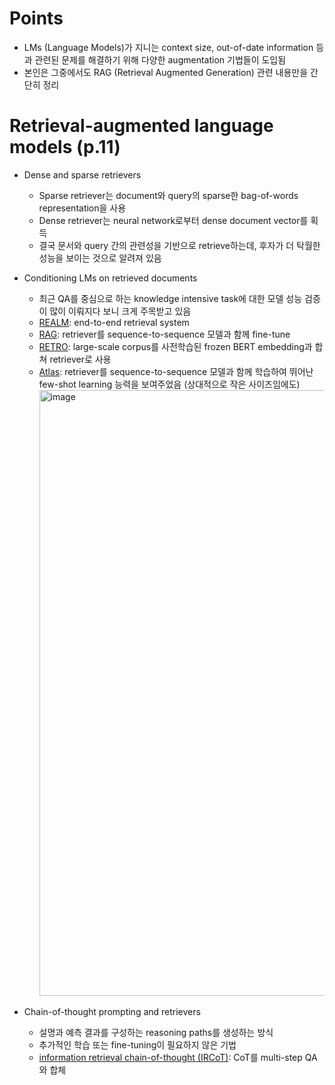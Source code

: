 # Points
- LMs (Language Models)가 지니는 context size, out-of-date information 등과 관련된 문제를 해결하기 위해 다양한 augmentation 기법들이 도입됨
- 본인은 그중에서도 RAG (Retrieval Augmented Generation) 관련 내용만을 간단히 정리

# Retrieval-augmented language models (p.11)
- Dense and sparse retrievers
  - Sparse retriever는 document와 query의 sparse한 bag-of-words representation을 사용
  - Dense retriever는 neural network로부터 dense document vector를 획득
  - 결국 문서와 query 간의 관련성을 기반으로 retrieve하는데, 후자가 더 탁월한 성능을 보이는 것으로 알려져 있음
- Conditioning LMs on retrieved documents
  - 최근 QA를 중심으로 하는 knowledge intensive task에 대한 모델 성능 검증이 많이 이뤄지다 보니 크게 주목받고 있음
  - [REALM](https://arxiv.org/abs/2002.08909): end-to-end retrieval system
  - [RAG](https://arxiv.org/abs/2005.11401): retriever를 sequence-to-sequence 모델과 함께 fine-tune
  - [RETRO](https://arxiv.org/abs/2112.04426): large-scale corpus를 사전학습된 frozen BERT embedding과 합쳐 retriever로 사용
  - [Atlas](https://arxiv.org/abs/2208.03299): retriever를 sequence-to-sequence 모델과 함께 학습하여 뛰어난 few-shot learning 능력을 보여주었음 (상대적으로 작은 사이즈임에도)
    <img width="969" alt="image" src="https://github.com/chanmuzi/Papers/assets/101971295/90cef9b9-bbe6-4a4d-a8e7-5e8982767258">

- Chain-of-thought prompting and retrievers
  - 설명과 예측 결과를 구성하는 reasoning paths를 생성하는 방식
  - 추가적인 학습 또는 fine-tuning이 필요하지 않은 기법
  - [information retrieval chain-of-thought (IRCoT)](https://arxiv.org/abs/2212.10509): CoT를 multi-step QA와 합체
